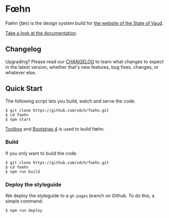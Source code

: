 # Fœhn

Fœhn (*føn*) is the design system build for [the website of the State of Vaud](http://www.vd.ch/).

[Take a look at the documentation](http://dsi-vd.github.io/foehn/).

## Changelog

Upgrading? Please read our [CHANGELOG](https://github.com/DSI-VD/foehn/blob/master/CHANGELOG.md) to learn what changes to expect in the latest version, whether that's new features, bug fixes, changes, or whatever else.

## Quick Start

The following script lets you build, watch and serve the code.

```shell
$ git clone https://github.com/vdch/foehn.git
$ cd foehn
$ npm start
```

[Toolbox](http://frontend.github.io/toolbox/) and [Bootstrap 4](http://v4-alpha.getbootstrap.com/) is used to build fœhn.

### Build

If you only want to build the code.

```shell
$ git clone https://github.com/vdch/foehn.git
$ cd foehn
$ npm run build
```

### Deploy the styleguide

We deploy the styleguide to a `gh-pages` branch on Github. To do this, a simple command:

```shell
$ npm run deploy
```
